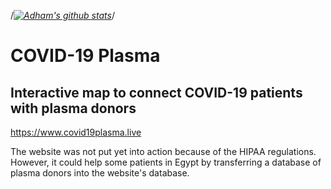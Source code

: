 /*[![Adham's github stats](https://github-readme-stats.vercel.app/api?username=AdhamKhalifa)](https://github.com/AdhamKhalifa/github-readme-stats)*/

# COVID-19 Plasma

## Interactive map to connect COVID-19 patients with plasma donors

https://www.covid19plasma.live

The website was not put yet into action because of the HIPAA regulations. However, it could help some patients in Egypt by transferring a database of plasma donors into the website's database.
